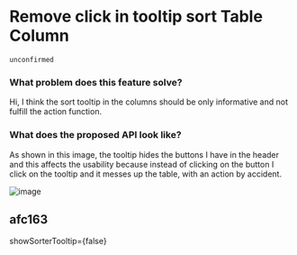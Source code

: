 # Remove click in tooltip sort Table Column

`unconfirmed`

### What problem does this feature solve?

Hi, I think the sort tooltip in the columns should be only informative and not fulfill the action function.

### What does the proposed API look like?

As shown in this image, the tooltip hides the buttons I have in the header and this affects the usability because instead of clicking on the button I click on the tooltip and it messes up the table, with an action by accident.

![image](https://github.com/ant-design/ant-design/assets/24488771/d00a7933-e5a3-4524-81d3-35d8be0954fc)

<!-- generated by ant-design-issue-helper. DO NOT REMOVE -->

## afc163

showSorterTooltip={false}
